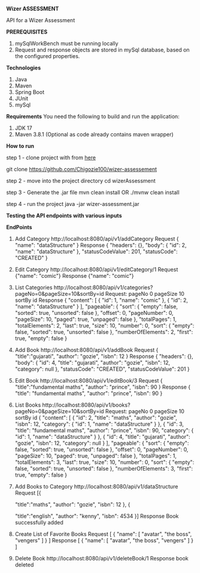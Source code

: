 **Wizer ASSESSMENT**

API for a Wizer Assessment

**PREREQUISITES**

1. mySqlWorkBench must be running locally
2. Request and response objects are stored in mySql database, based on the configured properties.

**Technologies**
1. Java
2. Maven
3. Spring Boot
4. JUnit
5. mySql

**Requirements**
You need the following to build and run the application:

1. JDK 17
2. Maven 3.8.1 (Optional as code already contains maven wrapper)

**How to run**

step 1 - clone project with from [here](https://github.com/Chigozie100/wizer-assessement)

git clone https://github.com/Chigozie100/wizer-assessement

step 2 - move into the project directory cd wizerAssessment

step 3 - Generate the .jar file mvn clean install OR ./mvnw clean install

step 4 - run the project java -jar wizer-assessment.jar

**Testing the API endpoints with various inputs**

**EndPoints**

1. Add Category http://localhost:8080/api/v1/addCategory Request { "name": "dataStructure" }
   Response {
   "headers": {},
   "body": {
   "id": 2,
   "name": "dataStructure"
   },
   "statusCodeValue": 201,
   "statusCode": "CREATED"
   }
2. Edit Category http://localhost:8080/api/v1/editCategory/1 Request {"name": "comic"}
   Response {"name": "comic"}
3. List Categories http://localhost:8080/api/v1/categories?pageNo=0&pageSize=10&sortBy=id 
   Request:  pageNo 0
   pageSize 10
   sortBy id
   Response {
   "content": [
   {
   "id": 1,
   "name": "comic"
   },
   {
   "id": 2,
   "name": "dataStructure"
   }
   ],
   "pageable": {
   "sort": {
   "empty": false,
   "sorted": true,
   "unsorted": false
   },
   "offset": 0,
   "pageNumber": 0,
   "pageSize": 10,
   "paged": true,
   "unpaged": false
   },
   "totalPages": 1,
   "totalElements": 2,
   "last": true,
   "size": 10,
   "number": 0,
   "sort": {
   "empty": false,
   "sorted": true,
   "unsorted": false
   },
   "numberOfElements": 2,
   "first": true,
   "empty": false
   }
4. Add Book http://localhost:8080/api/v1/addBook Request { "title":"gujarati", "author": "gozie", "isbn": 12 }
   Response {
   "headers": {},
   "body": {
   "id": 4,
   "title": "gujarati",
   "author": "gozie",
   "isbn": 12,
   "category": null
   },
   "statusCode": "CREATED",
   "statusCodeValue": 201
   }
5. Edit Book http://localhost:8080/api/v1/editBook/3 Request { "title":"fundamental maths", "author": "prince",
   "isbn": 90 }
   Response {
   "title": "fundamental maths",
   "author": "prince",
   "isbn": 90 }
6. List Books http://localhost:8080/api/v1/books?pageNo=0&pageSize=10&sortBy=id
   Request:  pageNo 0
   pageSize 10
   sortBy id
   {
   "content": [
   {
   "id": 2,
   "title": "maths",
   "author": "gozie",
   "isbn": 12,
   "category": {
   "id": 1,
   "name": "dataStructure"
   }
   },
   {
   "id": 3,
   "title": "fundamental maths",
   "author": "prince",
   "isbn": 90,
   "category": {
   "id": 1,
   "name": "dataStructure"
   }
   },
   {
   "id": 4,
   "title": "gujarati",
   "author": "gozie",
   "isbn": 12,
   "category": null
   }
   ],
   "pageable": {
   "sort": {
   "empty": false,
   "sorted": true,
   "unsorted": false
   },
   "offset": 0,
   "pageNumber": 0,
   "pageSize": 10,
   "paged": true,
   "unpaged": false
   },
   "totalPages": 1,
   "totalElements": 3,
   "last": true,
   "size": 10,
   "number": 0,
   "sort": {
   "empty": false,
   "sorted": true,
   "unsorted": false
   },
   "numberOfElements": 3,
   "first": true,
   "empty": false
   }
7. Add Books to Category http://localhost:8080/api/v1/dataStructure
   Request [{

   "title":"maths",
   "author": "gozie",
   "isbn": 12
   }, {

   "title":"english",
   "author": "kenny",
   "isbn": 4534
   }]
   Response Book successfully added
8. Create List of Favorite Books Request [
   {
   "name": [
   "avatar",
   "the boss",
   "vengers"
   ]
   }
   ]
Response [
   {
   "name": [
   "avatar",
   "the boss",
   "vengers"
   ]
   }
   ]
9. Delete Book http://localhost:8080/api/v1/deleteBook/1
   Response book deleted
   













